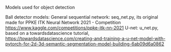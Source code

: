 
Models used for object detection

  Ball detector models:
    General sequential network: seq_net.py, its original made for PPKE ITK Neural Network 2021 - Competition
                                                                  https://www.kaggle.com/competitions/ppke-itk-nn-2021
    U-net: u_net.py, based on a towardsdatascience tutorial, 
                                                            https://towardsdatascience.com/creating-and-training-a-u-net-model-with-pytorch-for-2d-3d-semantic-segmentation-model-building-6ab09d6a0862



                                            

